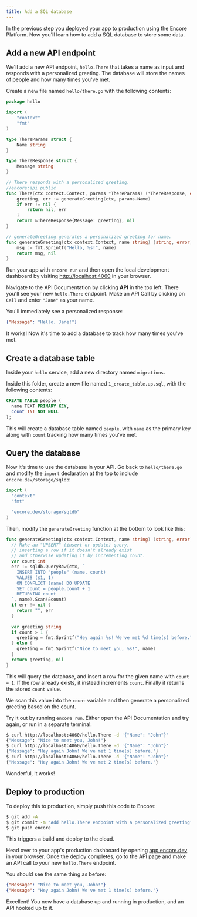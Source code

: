 ```yaml
---
title: Add a SQL database
---
```


In the previous step you deployed your app to production using the Encore Platform.
Now you'll learn how to add a SQL database to store some data.

## Add a new API endpoint

We'll add a new API endpoint, `hello.There` that takes a name as input
and responds with a personalized greeting. The database will store
the names of people and how many times you've met.

Create a new file named `hello/there.go` with the following contents:

```go
package hello

import (
    "context"
    "fmt"
)

type ThereParams struct {
    Name string
}

type ThereResponse struct {
    Message string
}

// There responds with a personalized greeting.
//encore:api public
func There(ctx context.Context, params *ThereParams) (*ThereResponse, error) {
    greeting, err := generateGreeting(ctx, params.Name)
    if err != nil {
        return nil, err
    }
    return &ThereResponse{Message: greeting}, nil
}

// generateGreeting generates a personalized greeting for name.
func generateGreeting(ctx context.Context, name string) (string, error) {
    msg := fmt.Sprintf("Hello, %s!", name)
    return msg, nil
}
```

Run your app with `encore run` and then open the local development dashboard by visiting [http://localhost:4060](http://localhost:4060) in your browser.

Navigate to the API Documentation by clicking **API** in the top left.
There you'll see your new `hello.There` endpoint.
Make an API Call by clicking on `Call` and enter `"Jane"` as your name.

You'll immediately see a personalized response:
```json
{"Message": "Hello, Jane!"}
```

It works! Now it's time to add a database to track how many times you've met.

## Create a database table

Inside your `hello` service, add a new directory named `migrations`.

Inside this folder, create a new file named `1_create_table.up.sql`, with the
following contents:

```sql
CREATE TABLE people (
  name TEXT PRIMARY KEY,
  count INT NOT NULL
);
```

This will create a database table named `people`, with `name` as the primary key
along with `count` tracking how many times you've met.

## Query the database

Now it's time to use the database in your API.
Go back to `hello/there.go` and modify the `import` declaration at the top
to include `encore.dev/storage/sqldb`:

```go
import (
  "context"
  "fmt"

  "encore.dev/storage/sqldb"
)
```

Then, modify the `generateGreeting` function at the bottom to look like this:

```go
func generateGreeting(ctx context.Context, name string) (string, error) {
  // Make an "UPSERT" (insert or update) query,
  // inserting a row if it doesn't already exist
  // and otherwise updating it by incrementing count.
  var count int
  err := sqldb.QueryRow(ctx, `
    INSERT INTO "people" (name, count)
    VALUES ($1, 1)
    ON CONFLICT (name) DO UPDATE
    SET count = people.count + 1
    RETURNING count
  `, name).Scan(&count)
  if err != nil {
    return "", err
  }
  
  var greeting string
  if count > 1 {
    greeting = fmt.Sprintf("Hey again %s! We've met %d time(s) before.", name, count-1)
  } else {
    greeting = fmt.Sprintf("Nice to meet you, %s!", name)
  }
  return greeting, nil
}
```

This will query the database, and insert a row for the given name with `count = 1`.
If the row already exists, it instead increments `count`.
Finally it returns the stored `count` value.

We scan this value into the `count` variable and then generate a personalized
greeting based on the count.

Try it out by running `encore run`. Either open the API Documentation and try again,
or run in a separate terminal:

```bash
$ curl http://localhost:4060/hello.There -d '{"Name": "John"}'
{"Message": "Nice to meet you, John!"}
$ curl http://localhost:4060/hello.There -d '{"Name": "John"}'
{"Message": "Hey again John! We've met 1 time(s) before."}
$ curl http://localhost:4060/hello.There -d '{"Name": "John"}'
{"Message": "Hey again John! We've met 2 time(s) before."}
```

Wonderful, it works!

## Deploy to production

To deploy this to production, simply push this code to Encore:

```bash
$ git add -A
$ git commit -m "Add hello.There endpoint with a personalized greeting"
$ git push encore
```
This triggers a build and deploy to the cloud.

Head over to your app's production dashboard by opening [app.encore.dev](https://app.encore.dev) in your browser.
Once the deploy completes, go to the API page and make an API call
to your new `hello.There` endpoint.

You should see the same thing as before:
```json
{"Message": "Nice to meet you, John!"}
{"Message": "Hey again John! We've met 1 time(s) before."}
```

Excellent! You now have a database up and running in production,
and an API hooked up to it.
